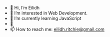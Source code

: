 - 👋 Hi, I’m Eilidh
- 👀 I’m interested in Web Development.
- 🌱 I’m currently learning JavaScript
- 💞️
- 📫 How to reach me: eilidh.ritchie@gmail.com

<!---
erit27/erit27 is a ✨ special ✨ repository because its `README.md` (this file) appears on your GitHub profile.
You can click the Preview link to take a look at your changes.
--->

